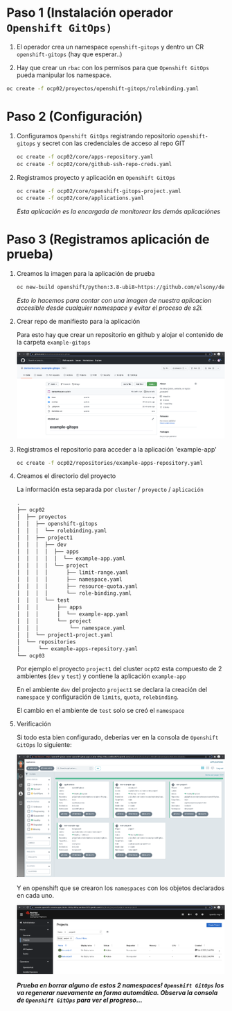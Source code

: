 # Paso 1 (Instalación operador `Openshift GitOps)`

1. El operador crea un namespace `openshift-gitops` y dentro un CR `openshift-gitops` (hay que esperar..)

2. Hay que crear un `rbac` con los permisos para que `Openshift GitOps` pueda manipular los namespace.

```sh
oc create -f ocp02/proyectos/openshift-gitops/rolebinding.yaml
```

# Paso 2 (Configuración)

1. Configuramos `Openshift GitOps` registrando repositorio `openshift-gitops` y secret con las credenciales de acceso al repo GIT

    ```sh
    oc create -f ocp02/core/apps-repository.yaml
    oc create -f ocp02/core/github-ssh-repo-creds.yaml
    ```

2. Registramos proyecto y aplicación en `Openshift GitOps`

    ```sh
    oc create -f ocp02/core/openshift-gitops-project.yaml
    oc create -f ocp02/core/applications.yaml
    ```

    _Esta aplicación es la encargada de monitorear las demás aplicaciónes_

# Paso 3 (Registramos aplicación de prueba)

1. Creamos la imagen para la aplicación de prueba

    ```sh
    oc new-build openshift/python:3.8-ubi8~https://github.com/elsony/devfile-sample-python-basic.git -n openshift
    ```

    _Esto lo hacemos para contar con una imagen de nuestra aplicacion accesible desde cualquier namespace y evitar el proceso de s2i._

2. Crear repo de manifiesto para la aplicación

    Para esto hay que crear un repositorio en github y alojar el contenido de la carpeta `example-gitops`

    ![](images/example-gitops.png)

3. Registramos el repositorio para acceder a la aplicación 'example-app'

    ```sh
    oc create -f ocp02/repositories/example-apps-repository.yaml
    ```

4. Creamos el directorio del proyecto

    La información esta separada por `cluster` / `proyecto` / `aplicación`

    ```
    .
    ├── ocp02
    │  ├── proyectos
    │  │  ├── openshift-gitops
    │  │  │  └── rolebinding.yaml
    │  │  ├── project1
    │  │  │  ├── dev
    │  │  │  │  ├── apps
    │  │  │  │  │  └── example-app.yaml
    │  │  │  │  └── project
    │  │  │  │      ├── limit-range.yaml
    │  │  │  │      ├── namespace.yaml
    │  │  │  │      ├── resource-quota.yaml
    │  │  │  │      └── role-binding.yaml
    │  │  │  └── test
    │  │  │      ├── apps
    │  │  │      │  └── example-app.yaml
    │  │  │      └── project
    │  │  │          └── namespace.yaml
    │  │  └── project1-project.yaml
    │  └── repositories
    │      └── example-apps-repository.yaml
    └── ocp03
    ```

    Por ejemplo el proyecto `project1` del cluster `ocp02` esta compuesto de 2 ambientes (`dev` y `test`) y contiene la aplicación `example-app`

    En el ambiente `dev` del projecto `project1` se declara la creación del `namespace` y configuración de `limits`, `quota`, `rolebinding`.

    El cambio en el ambiente de `test` solo se creó el `namespace`

5. Verificación

    Si todo esta bien configurado, deberias ver en la consola de `Openshift GitOps` lo siguiente:

    ![](images/openshift-gitops-success1.png)

    Y en openshift que se crearon los `namespaces` con los objetos declarados en cada uno.

    ![](images/openshift-gitops-success2.png)

    _**Prueba en borrar alguno de estos 2 namespaces! `Openshift GitOps` los va regenerar nuevamente en forma automática. Observa la consola de `Openshift GitOps` para ver el progreso...**_
